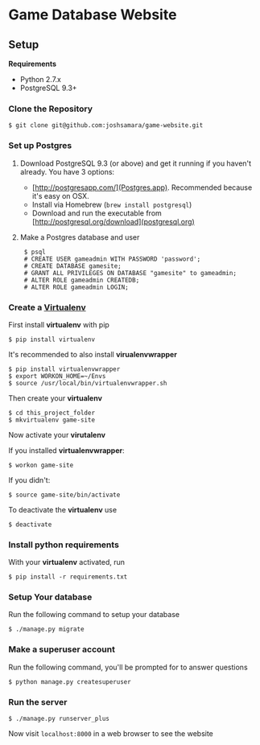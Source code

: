 # Game Database Website
## Setup
**Requirements**

* Python 2.7.x
* PostgreSQL 9.3+


### Clone the Repository

    $ git clone git@github.com:joshsamara/game-website.git

### Set up Postgres

1. Download PostgreSQL 9.3 (or above) and get it running if you haven't already.
   You have 3 options:
    - [http://postgresapp.com/](Postgres.app). Recommended because it's easy on
      OSX.
    - Install via Homebrew (`brew install postgresql`)
    - Download and run the executable from
      [http://postgresql.org/download](postgresql.org)

2. Make a Postgres database and user

        $ psql
        # CREATE USER gameadmin WITH PASSWORD 'password';
        # CREATE DATABASE gamesite;
        # GRANT ALL PRIVILEGES ON DATABASE "gamesite" to gameadmin;
        # ALTER ROLE gameadmin CREATEDB;
        # ALTER ROLE gameadmin LOGIN;

### Create a [Virtualenv](http://docs.python-guide.org/en/latest/dev/virtualenvs/)
First install **virtualenv** with pip

    $ pip install virtualenv

It's recommended to also install **virualenvwrapper**

    $ pip install virtualenvwrapper
    $ export WORKON_HOME=~/Envs
    $ source /usr/local/bin/virtualenvwrapper.sh

Then create your **virtualenv**

    $ cd this_project_folder
    $ mkvirtualenv game-site

Now activate your **virutalenv**

If you installed **virtualenvwrapper**:

    $ workon game-site

If you didn't:

    $ source game-site/bin/activate

To deactivate the **virtualenv** use

    $ deactivate

### Install python requirements
With your **virtualenv** activated, run

    $ pip install -r requirements.txt

### Setup Your database
Run the following command to setup your database

    $ ./manage.py migrate

### Make a superuser account
Run the following command, you'll be prompted for to answer questions

    $ python manage.py createsuperuser


### Run the server

    $ ./manage.py runserver_plus

Now visit `localhost:8000` in a web browser to see the website
